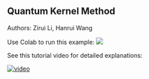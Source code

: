 ## Quantum Kernel Method

Authors: Zirui Li, Hanrui Wang

Use Colab to run this example: [![](https://colab.research.google.com/assets/colab-badge.svg)](https://colab.research.google.com/github/mit-han-lab/torchquantum/blob/master/examples/quantum_kernel_method/quantum_kernel_method.ipynb)

See this tutorial video for detailed explanations:

[![video](https://img.youtube.com/vi/5sfF4TRxFro/0.jpg)](https://www.youtube.com/watch?v=5sfF4TRxFro)

